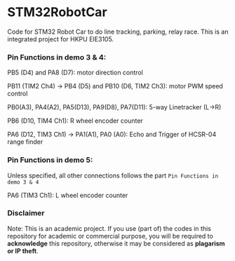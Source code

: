 # STM32RobotCar
Code for STM32 Robot Car to do line tracking, parking, relay race. This is an integrated project for HKPU EIE3105.

### Pin Functions in demo 3 & 4:
PB5 (D4) and PA8 (D7): motor direction control

PB11 (TIM2 Ch4) -> PB4 (D5) and PB10 (D6, TIM2 Ch3): motor PWM speed control 

PB0(A3), PA4(A2), PA5(D13), PA9(D8), PA7(D11): 5-way Linetracker (L->R)

PB6 (D10, TIM4 Ch1): R wheel encoder counter

PA6 (D12, TIM3 Ch1) -> PA1(A1), PA0 (A0): Echo and Trigger of HCSR-04 range finder

### Pin Functions in demo 5:
Unless specified, all other connections follows the part `Pin Functions in demo 3 & 4`

PA6 (TIM3 Ch1): L wheel encoder counter
 

### Disclaimer
Note: This is an academic project. If you use (part of) the codes in this repository for academic or commercial purpose, you will be required to **acknowledge** this repository, otherwise it may be considered as **plagarism or IP theft**.
